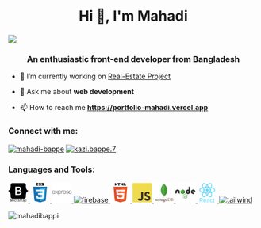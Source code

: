 <h1 align="center">Hi 👋, I'm Mahadi</h1>
<img align="center" src="https://scontent.fdac24-4.fna.fbcdn.net/v/t39.30808-6/272073075_3082561678677693_4038437367920508997_n.jpg?_nc_cat=103&ccb=1-7&_nc_sid=9c7eae&_nc_ohc=CXrvipwQ85gAX-6vWOa&_nc_ht=scontent.fdac24-4.fna&oh=00_AfCC6KdoUKHQ4GRw8baA26AC7yYioBxZmY-RTzP9iozBaQ&oe=65D35A39">
<h3 align="center">An enthusiastic front-end developer from Bangladesh</h3>

- 🔭 I’m currently working on [Real-Estate Project](https://github.com/Mahadibappi/MERN-Real-Estate)

- 💬 Ask me about **web development**

- 📫 How to reach me **https://portfolio-mahadi.vercel.app**

<h3 align="left">Connect with me:</h3>
<p align="left">
<a href="https://linkedin.com/in/mahadi-bappe" target="blank"><img align="center" src="https://raw.githubusercontent.com/rahuldkjain/github-profile-readme-generator/master/src/images/icons/Social/linked-in-alt.svg" alt="mahadi-bappe" height="30" width="40" /></a>
<a href="https://fb.com/kazi.bappe.7" target="blank"><img align="center" src="https://raw.githubusercontent.com/rahuldkjain/github-profile-readme-generator/master/src/images/icons/Social/facebook.svg" alt="kazi.bappe.7" height="30" width="40" /></a>
</p>

<h3 align="left">Languages and Tools:</h3>
<p align="left"> <a href="https://getbootstrap.com" target="_blank" rel="noreferrer"> <img src="https://raw.githubusercontent.com/devicons/devicon/master/icons/bootstrap/bootstrap-plain-wordmark.svg" alt="bootstrap" width="40" height="40"/> </a> <a href="https://www.w3schools.com/css/" target="_blank" rel="noreferrer"> <img src="https://raw.githubusercontent.com/devicons/devicon/master/icons/css3/css3-original-wordmark.svg" alt="css3" width="40" height="40"/> </a> <a href="https://expressjs.com" target="_blank" rel="noreferrer"> <img src="https://raw.githubusercontent.com/devicons/devicon/master/icons/express/express-original-wordmark.svg" alt="express" width="40" height="40"/> </a> <a href="https://firebase.google.com/" target="_blank" rel="noreferrer"> <img src="https://www.vectorlogo.zone/logos/firebase/firebase-icon.svg" alt="firebase" width="40" height="40"/> </a> <a href="https://www.w3.org/html/" target="_blank" rel="noreferrer"> <img src="https://raw.githubusercontent.com/devicons/devicon/master/icons/html5/html5-original-wordmark.svg" alt="html5" width="40" height="40"/> </a> <a href="https://developer.mozilla.org/en-US/docs/Web/JavaScript" target="_blank" rel="noreferrer"> <img src="https://raw.githubusercontent.com/devicons/devicon/master/icons/javascript/javascript-original.svg" alt="javascript" width="40" height="40"/> </a> <a href="https://www.mongodb.com/" target="_blank" rel="noreferrer"> <img src="https://raw.githubusercontent.com/devicons/devicon/master/icons/mongodb/mongodb-original-wordmark.svg" alt="mongodb" width="40" height="40"/> </a> <a href="https://nodejs.org" target="_blank" rel="noreferrer"> <img src="https://raw.githubusercontent.com/devicons/devicon/master/icons/nodejs/nodejs-original-wordmark.svg" alt="nodejs" width="40" height="40"/> </a> <a href="https://reactjs.org/" target="_blank" rel="noreferrer"> <img src="https://raw.githubusercontent.com/devicons/devicon/master/icons/react/react-original-wordmark.svg" alt="react" width="40" height="40"/> </a> <a href="https://tailwindcss.com/" target="_blank" rel="noreferrer"> <img src="https://www.vectorlogo.zone/logos/tailwindcss/tailwindcss-icon.svg" alt="tailwind" width="40" height="40"/> </a> </p>

<p><img align="center" src="https://github-readme-stats.vercel.app/api/top-langs?username=mahadibappi&show_icons=true&locale=en&layout=compact" alt="mahadibappi" /></p>

